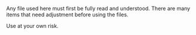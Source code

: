 Any file used here must first be fully read and understood.
There are many items that need adjustment before using the files.

Use at your own risk. 
